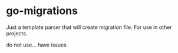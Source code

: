 # go-migrations

Just a template parser that will create migration file. For use in other projects.


do not use... have issues
